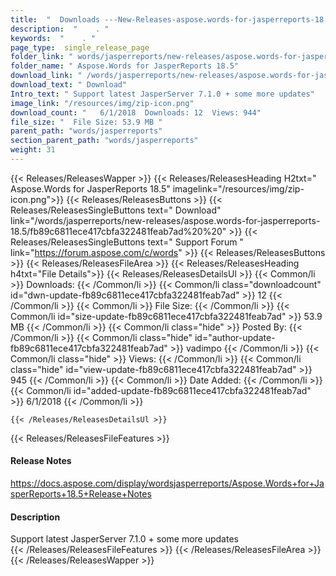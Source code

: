 ```yaml
---
title:  "  Downloads ---New-Releases-aspose.words-for-jasperreports-18.5 . " 
description:  "    . " 
keywords:  "    . " 
page_type:  single_release_page
folder_link: " words/jasperreports/new-releases/aspose.words-for-jasperreports-18.5/"
folder_name: " Aspose.Words for JasperReports 18.5"
download_link: " /words/jasperreports/new-releases/aspose.words-for-jasperreports-18.5/fb89c6811ece417cbfa322481feab7ad"
download_text: " Download"
Intro_text: " Support latest JasperServer 7.1.0 + some more updates"
image_link: "/resources/img/zip-icon.png"
download_count: "   6/1/2018  Downloads: 12  Views: 944"
file_size: "  File Size: 53.9 MB "
parent_path: "words/jasperreports"
section_parent_path: "words/jasperreports"
weight: 31 
---
```


{{< Releases/ReleasesWapper >}}
  {{< Releases/ReleasesHeading H2txt=" Aspose.Words for JasperReports 18.5" imagelink="/resources/img/zip-icon.png">}}
  {{< Releases/ReleasesButtons >}}
    {{< Releases/ReleasesSingleButtons text=" Download" link="/words/jasperreports/new-releases/aspose.words-for-jasperreports-18.5/fb89c6811ece417cbfa322481feab7ad%20%20" >}}
    {{< Releases/ReleasesSingleButtons text=" Support Forum " link="https://forum.aspose.com/c/words" >}}
  {{< Releases/ReleasesButtons >}}
  {{< Releases/ReleasesFileArea >}}
    {{< Releases/ReleasesHeading h4txt="File Details">}}
    {{< Releases/ReleasesDetailsUl >}}
            {{< Common/li  >}} Downloads: {{< /Common/li >}} 
      {{< Common/li class="downloadcount" id="dwn-update-fb89c6811ece417cbfa322481feab7ad" >}} 12 {{< /Common/li >}} 
      {{< Common/li  >}} File Size: {{< /Common/li >}} 
      {{< Common/li id="size-update-fb89c6811ece417cbfa322481feab7ad" >}} 53.9 MB {{< /Common/li >}} 
      {{< Common/li  class="hide" >}} Posted By: {{< /Common/li >}} 
      {{< Common/li class="hide" id="author-update-fb89c6811ece417cbfa322481feab7ad" >}} vadimpo {{< /Common/li >}} 
      {{< Common/li class="hide"  >}} Views: {{< /Common/li >}} 
      {{< Common/li class="hide" id="view-update-fb89c6811ece417cbfa322481feab7ad" >}} 945 {{< /Common/li >}} 
      {{< Common/li  >}} Date Added: {{< /Common/li >}} 
      {{< Common/li id="added-update-fb89c6811ece417cbfa322481feab7ad" >}} 6/1/2018 {{< /Common/li >}} 

    {{< /Releases/ReleasesDetailsUl >}}

  {{< Releases/ReleasesFileFeatures >}}
      <h4>Release Notes</h4><div><a href="https://docs.aspose.com/display/wordsjasperreports/Aspose.Words+for+JasperReports+18.5+Release+Notes">https://docs.aspose.com/display/wordsjasperreports/Aspose.Words+for+JasperReports+18.5+Release+Notes</a></div><h4>Description</h4><div class="HTMLDescription">Support latest JasperServer 7.1.0 + some more updates</div>
  {{< /Releases/ReleasesFileFeatures >}}
 {{< /Releases/ReleasesFileArea >}}
{{< /Releases/ReleasesWapper >}}


